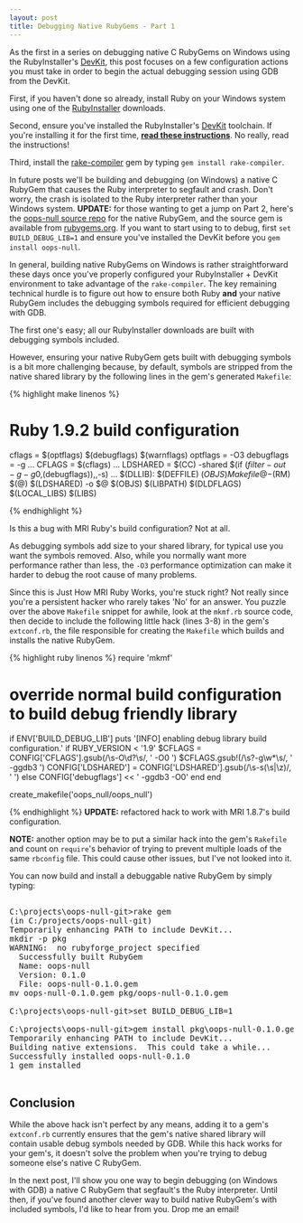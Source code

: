 ```yaml
---
layout: post
title: Debugging Native RubyGems - Part 1
---
```


As the first in a series on debugging native C RubyGems on Windows using the
RubyInstaller's [DevKit](http://rubyinstaller.org/add-ons/devkit/), this post
focuses on a few configuration actions you must take in order to begin the
actual debugging session using GDB from the DevKit.

First, if you haven't done so already, install Ruby on your Windows system using
one of the [RubyInstaller](http://rubyinstaller.org/downloads/) downloads.

Second, ensure you've installed the RubyInstaller's [DevKit](http://rubyinstaller.org/downloads/)
toolchain. If you're installing it for the first time,
[**read these instructions**](http://github.com/oneclick/rubyinstaller/wiki/Development-Kit).
No really, read the instructions!

Third, install the [rake-compiler](http://rubyinstaller.org/add-ons/rake-compiler/)
gem by typing `gem install rake-compiler`.

In future posts we'll be building and debugging (on Windows) a native C RubyGem
that causes the Ruby interpreter to segfault and crash. Don't worry, the crash
is isolated to the Ruby interpreter rather than your Windows system.
**UPDATE:** for those wanting to get a jump on Part 2, here's the
[oops-null source repo](https://github.com/oopsforge/oops-null) for the native
RubyGem, and the source gem is available from [rubygems.org](http://rubygems.org/gems/oops-null).
If you want to start using to to debug, first `set BUILD_DEBUG_LIB=1` and
ensure you've installed the DevKit before you `gem install oops-null`.

In general, building native RubyGems on Windows is rather straightforward these
days once you've properly configured your RubyInstaller + DevKit environment to
take advantage of the `rake-compiler`. The key remaining technical hurdle is to
figure out how to ensure both Ruby **and** your native RubyGem includes the debugging
symbols required for efficient debugging with GDB.

The first one's easy; all our RubyInstaller downloads are built with debugging
symbols included.

However, ensuring your native RubyGem gets built with debugging symbols is a bit
more challenging because, by default, symbols are stripped from the native shared
library by the following lines in the gem's generated `Makefile`:

{% highlight make linenos %}
# Ruby 1.9.2 build configuration

cflags   =  $(optflags) $(debugflags) $(warnflags)
optflags = -O3
debugflags = -g
...
CFLAGS   =  $(cflags)
...
LDSHARED = $(CC) -shared $(if $(filter-out -g -g0,$(debugflags)),,-s)
...
$(DLLIB): $(DEFFILE) $(OBJS) Makefile
    @-$(RM) $(@)
    $(LDSHARED) -o $@ $(OBJS) $(LIBPATH) $(DLDFLAGS) $(LOCAL_LIBS) $(LIBS)

{% endhighlight %}

Is this a bug with MRI Ruby's build configuration? Not at all.

As debugging symbols add size to your shared library, for typical use you want
the symbols removed. Also, while you normally want more performance rather than
less, the `-O3` performance optimization can make it harder to debug the root
cause of many problems.

Since this is Just How MRI Ruby Works, you're stuck right? Not really since you're
a persistent hacker who rarely takes 'No' for an answer. You puzzle over the above
`Makefile` snippet for awhile, look at the `mkmf.rb` source code, then decide
to include the following little hack (lines 3-8) in the gem's `extconf.rb`, the
file responsible for creating the `Makefile` which builds and installs the native
RubyGem.

{% highlight ruby linenos %}
require 'mkmf'

# override normal build configuration to build debug friendly library
if ENV['BUILD_DEBUG_LIB']
  puts '[INFO] enabling debug library build configuration.'
  if RUBY_VERSION < '1.9'
    $CFLAGS = CONFIG['CFLAGS'].gsub(/\s\-O\d?\s/, ' -O0 ')
    $CFLAGS.gsub!(/\s?\-g\w*\s/, ' -ggdb3 ')
    CONFIG['LDSHARED'] = CONFIG['LDSHARED'].gsub(/\s\-s(\s|\z)/, ' ')
  else
    CONFIG['debugflags'] << ' -ggdb3 -O0'
  end
end

create_makefile('oops_null/oops_null')

{% endhighlight %}
**UPDATE:** refactored hack to work with MRI 1.8.7's build configuration.

**NOTE:** another option may be to put a similar hack into the gem's `Rakefile`
and count on `require`'s behavior of trying to prevent multiple loads of the
same `rbconfig` file. This could cause other issues, but I've not looked into it.

You can now build and install a debuggable native RubyGem by simply typing:

<pre class="shell">

C:\projects\oops-null-git>rake gem
(in C:/projects/oops-null-git)
Temporarily enhancing PATH to include DevKit...
mkdir -p pkg
WARNING:  no rubyforge_project specified
  Successfully built RubyGem
  Name: oops-null
  Version: 0.1.0
  File: oops-null-0.1.0.gem
mv oops-null-0.1.0.gem pkg/oops-null-0.1.0.gem

C:\projects\oops-null-git>set BUILD_DEBUG_LIB=1

C:\projects\oops-null-git>gem install pkg\oops-null-0.1.0.gem
Temporarily enhancing PATH to include DevKit...
Building native extensions.  This could take a while...
Successfully installed oops-null-0.1.0
1 gem installed

</pre>

## Conclusion

While the above hack isn't perfect by any means, adding it to a gem's `extconf.rb`
currently ensures that the gem's native shared library will contain usable debug
symbols needed by GDB. While this hack works for your gem's, it doesn't solve the
problem when you're trying to debug someone else's native C RubyGem.

In the next post, I'll show you one way to begin debugging (on Windows with GDB) a
native C RubyGem that segfault's the Ruby interpreter. Until then, if you've found
another clever way to build native RubyGem's with included symbols, I'd like to
hear from you. Drop me an email!
